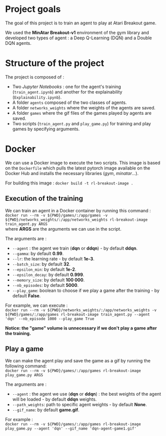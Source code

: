# Project goals

The goal of this project is to train an agent to play at Atari Breakout game.

We used  the **MinAtar Breakout-v1** environment of the gym library and developed two types of agent : a Deep Q-Learning (DQN) and a Double DQN agents. 

# Structure of the project
The project is composed of :
* Two *Jupyter Notebooks* : one for the agent's training (`train_agent.ipynb`) and another for the explainability (`Explainability.ipynb`).
* A folder `agents` composed of the two classes of agents.
* A folder `networks_weights` where the weights of the agents are saved.
* A folder `games` where the gif files of the games played by agents are saved.
* Two scripts (`train_agent.py` and `play_game.py`) for training and play games by specifying arguments. 


# Docker

We can use a Docker image to execute the two scripts. This image is based on the `Dockerfile` which pulls the latest pytorch image available on the Docker Hub and installs the necessary libraries (*gym*, *minatar*...).

For building this image : `docker build -t rl-breakout-image .`

## Execution of the training 
We can train an agent in a Docker container by running this command :   
```docker run --rm -v ${PWD}/games/:/app/games -v ${PWD}/networks_weights/:/app/networks_weights rl-breakout-image train_agent.py ARGS```  
where **ARGS** are the arguments we can use in the script.

The arguments are : 
* `--agent` : the agent we train (**dqn** or **ddqn**) - by default **ddqn**.
* `--gamma`: by default **0.99**.
* `--lr`: the learning rate - by default **1e-3**.
* `--batch_size`: by default **32**.
* `--epsilon_min`: by default **1e-2**.
* `--epsilon_decay`: by default **0.999**.
* `--memory_size`: by default **100 000**.
* `--nb_episodes`: by default **5000**.
* `--play_game`: boolean to choose if we play a game after the training - by default **False**.

For example, we can execute :  
```docker run --rm -v ${PWD}/networks_weights/:/app/networks_weights -v ${PWD}/games/:/app/games rl-breakout-image train_agent.py --agent 'dqn' --nb_episode 1000 --play_game True```

**Notice: the "game" volume is unnecessary if we don't play a game after the training.**


## Play a game
We can make the agent play and save the game as a gif by running the following command:  
```docker run --rm -v ${PWD}/games/:/app/games rl-breakout-image play_game.py ARGS```

The arguments are :
* `--agent` : the agent we use (**dqn** or **ddqn**) : the best weights of the agent will be loaded - by default **ddqn** weights.
* `--path_weights`: path to specific agent weights - by default **None**.
* `--gif_name`: by default **game.gif**.


For example :  
```docker run --rm -v ${PWD}/games/:/app/games rl-breakout-image play_game.py --agent 'dqn' --gif_name 'dqn-agent-game1.gif'```
